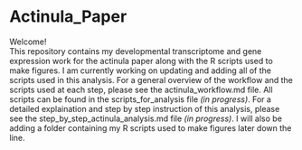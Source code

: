 # Actinula_Paper
Welcome!  
This repository contains my developmental transcriptome and gene expression work for the actinula paper along with the R scripts used to make figures. I am currently working on updating and adding all of the scripts used in this analysis. For a general overview of the workflow and the scripts used at each step, please see the actinula_workflow.md file. All scripts can be found in the scripts_for_analysis file *(in progress)*. For a detailed explaination and step by step instruction of this analysis, please see the step_by_step_actinula_analysis.md file *(in progress)*. I will also be adding a folder containing my R scripts used to make figures later down the line. 

